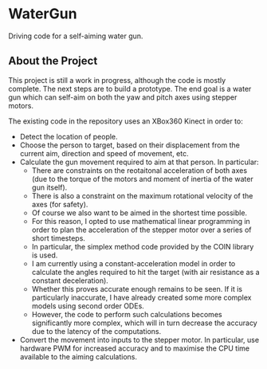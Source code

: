 # WaterGun

Driving code for a self-aiming water gun.

## About the Project

This project is still a work in progress, although the code is mostly complete. The next steps are to build a prototype.
The end goal is a water gun which can self-aim on both the yaw and pitch axes using stepper motors. 

The existing code in the repository uses an XBox360 Kinect in order to:
- Detect the location of people.
- Choose the person to target, based on their displacement from the current aim, direction and speed of movement, etc.
- Calculate the gun movement required to aim at that person. In particular:
  - There are constraints on the reotaitonal acceleration of both axes (due to the torque of the motors and moment of inertia of the water gun itself).
  - There is also a constraint on the maximum rotational velocity of the axes (for safety).
  - Of course we also want to be aimed in the shortest time possible.
  - For this reason, I opted to use mathematical linear programming in order to plan the acceleration of the stepper motor over a series of short timesteps.
  - In particular, the simplex method code provided by the COIN library is used.
  - I am currently using a constant-acceleration model in order to calculate the angles required to hit the target (with air resistance as a constant deceleration).
  - Whether this proves accurate enough remains to be seen. If it is particularly inaccurate, I have already created some more complex models using second order ODEs.
  - However, the code to perform such calculations becomes significantly more complex, which will in turn decrease the accuracy due to the latency of the computations.
- Convert the movement into inputs to the stepper motor. In particular, use hardware PWM for increased accuracy and to maximise the CPU time available to the aiming calculations.
